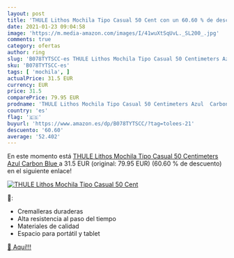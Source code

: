 ```yaml
---
layout: post
title: 'THULE Lithos Mochila Tipo Casual 50 Cent con un 60.60 % de descuento'
date: 2021-01-23 09:04:58
image: 'https://m.media-amazon.com/images/I/41wuXtSqUvL._SL200_.jpg'
comments: true
category: ofertas
author: ring
slug: 'B078TYTSCC-es THULE Lithos Mochila Tipo Casual 50 Centimeters Azul...'
sku: 'B078TYTSCC-es'
tags: [ 'mochila', ]
actualPrice: 31.5 EUR
currency: EUR
price: 31.5
comparePrice: 79.95 EUR
prodname: 'THULE Lithos Mochila Tipo Casual 50 Centimeters Azul  Carbon Blue '
country: 'es'
flag: '🇪🇸'
buyurl: 'https://www.amazon.es/dp/B078TYTSCC/?tag=tolees-21'
descuento: '60.60'
average: '52.402'
---
```


En este momento está [THULE Lithos Mochila Tipo Casual 50 Centimeters Azul  Carbon Blue ](https://www.amazon.es/dp/B078TYTSCC/?tag=tolees-21) a 31.5 EUR (original: 79.95 EUR) (60.60 %  de descuento) en el siguiente enlace!

[![THULE Lithos Mochila Tipo Casual 50 Cent](https://m.media-amazon.com/images/I/41wuXtSqUvL._SL200_.jpg)](https://www.amazon.es/dp/B078TYTSCC/?tag=tolees-21)

🔎:

- Cremalleras duraderas
- Alta resistencia al paso del tiempo
- Materiales de calidad
- Espacio para portátil y tablet

[🛒 Aquí!!!](https://www.amazon.es/dp/B078TYTSCC/?tag=tolees-21)
